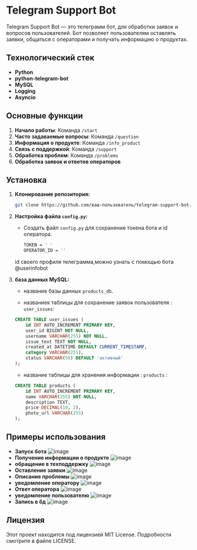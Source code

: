 # Telegram Support Bot

Telegram Support Bot — это телеграмм бот,   для обработки заявок и вопросов пользователей. Бот позволяет пользователям оставлять заявки, общаться с операторами и получать информацию о продуктах.

## Технологический стек

- **Python** 
- **python-telegram-bot** 
- **MySQL** 
- **Logging**
- **Asyncio**

## Основные функции

1. **Начало работы**: Команда `/start`  
2. **Часто задаваемые вопросы**: Команда `/question`  
3. **Информация о продукте**: Команда `/info_product` 
4. **Связь с поддержкой**: Команда `/support`  
5. **Обработка проблем**: Команда `/problems`  
6. **Обработка заявок и ответов операторов**

## Установка

1. **Клонирование репозитория:**

    ```bash
    git clone https://github.com/ваш-пользователь/telegram-support-bot.git
    ```

5. **Настройка файла `config.py`:**
   
   - Создать файл `config.py` для сохранение токена бота и id оператора.
     ```bash
     TOKEN = ' '
     OPERATOR_ID = ''
     ```
   id своего профиля телеграмма,можно узнать с помощью бота @userinfobot
6. **база данных MySQL:**

   - название  базы данных `products_db`.

   - названиек таблицы для сохранение заявок пользователя : `user_issues`:

    ```sql
    CREATE TABLE user_issues (
        id INT AUTO_INCREMENT PRIMARY KEY,
        user_id BIGINT NOT NULL,
        username VARCHAR(255) NOT NULL,
        issue_text TEXT NOT NULL,
        created_at DATETIME DEFAULT CURRENT_TIMESTAMP,
        category VARCHAR(255),
        status VARCHAR(50) DEFAULT 'активный'
    );
    ```

   - название таблицы для хранения информации : `products` :

    ```sql
    CREATE TABLE products (
        id INT AUTO_INCREMENT PRIMARY KEY,
        name VARCHAR(255) NOT NULL,
        description TEXT,
        price DECIMAL(10, 2),
        photo_url VARCHAR(255)
    );
    ```



## Примеры использования

- **Запуск бота**
![image](https://github.com/user-attachments/assets/0001e85d-bb68-47c2-95ca-c7879cde7a97)
- **Получение информации о продукте**
![image](https://github.com/user-attachments/assets/f0568912-2699-4941-8d2d-b126fe11f649)
- **обращение в техподдержку**
![image](https://github.com/user-attachments/assets/976b9215-e9f7-404d-91ea-17dfc58805f9)
- **Оставление заявки**
![image](https://github.com/user-attachments/assets/73cda6b2-4338-40ad-b233-b7bb296948a4)
- **Описание проблемы**
![image](https://github.com/user-attachments/assets/53c8808c-c888-45d3-a3f8-fa779c1262e2)
- **уведомление оператору**
![image](https://github.com/user-attachments/assets/cb172c09-aaff-45e9-a471-8d9fa4ad6be9)
- **Ответ оператора**
![image](https://github.com/user-attachments/assets/e5e15fd6-2dd7-4393-8596-234bcb540d57)
- **уведомление пользователю**
![image](https://github.com/user-attachments/assets/4b4ac384-42e6-473a-b8e8-eea2b8efa3ef)
- **Запись в бд**
![image](https://github.com/user-attachments/assets/15e9bcf8-12aa-478b-84e1-ae53fe764e20)

## Лицензия

Этот проект находится под лицензией MIT License. Подробности смотрите в файле LICENSE.
